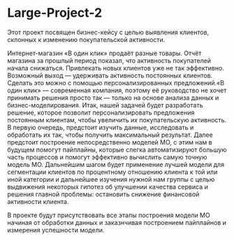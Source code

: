 # Large-Project-2
Этот проект посвящен бизнес-кейсу с целью выявления клиентов, склонных к изменению покупательской активности.

Интернет-магазин «В один клик» продаёт разные товары. Отчёт магазина за прошлый период показал, что активность покупателей начала снижаться. Привлекать новых клиентов уже не так эффективно. Возможный выход — удерживать активность постоянных клиентов. Сделать это можно с помощью персонализированных предложений.«В один клик» — современная компания, поэтому её руководство не хочет принимать решения просто так — только на основе анализа данных и бизнес-моделирования. Итак, нашей задачей будет разработать решение, которое позволит персонализировать предложения постоянным клиентам, чтобы увеличить их покупательскую активность. В первую очередь, предстоит изучить данные, исследовать и обработать их так, чтобы получить максимальный результат. Далее предстоит построение непосредственно моделей МО, с этим нам в будущем помогут пайплайны, которые слегка автоматизируют большую часть процессов и помогут эффективно вычислить самую точную модель МО. Дальнейшим шагом будет применение лучшей модели для сегментации клиентов по процентному отношению клиента к той или иной категории и дальнейшее изучения нужной нам группы с целью выдвижения некоторых гипотез об улучшении качества сервиса и решения главной проблемы: остановить снижение финансовой активности клиента.

В проекте будут присутствовать все этапы построения модели МО начиная от обработки данных и заказнчивая построением пайплайнов и измерения успешности модели.
